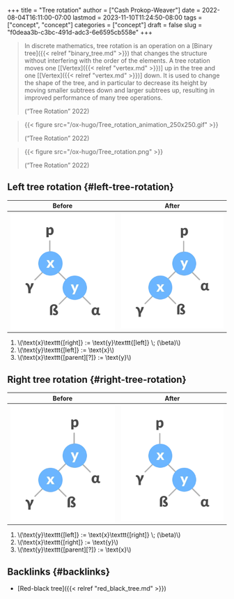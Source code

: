 +++
title = "Tree rotation"
author = ["Cash Prokop-Weaver"]
date = 2022-08-04T16:11:00-07:00
lastmod = 2023-11-10T11:24:50-08:00
tags = ["concept", "concept"]
categories = ["concept"]
draft = false
slug = "f0deaa3b-c3bc-491d-adc3-6e6595cb558e"
+++

> In discrete mathematics, tree rotation is an operation on a [Binary tree]({{< relref "binary_tree.md" >}}) that changes the structure without interfering with the order of the elements. A tree rotation moves one [[Vertex]({{< relref "vertex.md" >}})] up in the tree and one [[Vertex]({{< relref "vertex.md" >}})] down. It is used to change the shape of the tree, and in particular to decrease its height by moving smaller subtrees down and larger subtrees up, resulting in improved performance of many tree operations.
>
> (“Tree Rotation” 2022)

<!--quoteend-->

> {{< figure src="/ox-hugo/Tree_rotation_animation_250x250.gif" >}}
>
> (“Tree Rotation” 2022)

<!--quoteend-->

> {{< figure src="/ox-hugo/Tree_rotation.png" >}}
>
> (“Tree Rotation” 2022)


## Left tree rotation {#left-tree-rotation}

| Before                                          | After                                            |
|-------------------------------------------------|--------------------------------------------------|
| ![](/ox-hugo/tree-rotation-pre-left-rotate.png) | ![](/ox-hugo/tree-rotation-pre-right-rotate.png) |

1.  \\(\text{x}\texttt{[right]} := \text{y}\texttt{[left]} \\; (\beta)\\)
2.  \\(\text{y}\texttt{[left]} := \text{x}\\)
3.  \\(\text{x}\texttt{[parent][?]} := \text{y}\\)


## Right tree rotation {#right-tree-rotation}

| Before                                           | After                                           |
|--------------------------------------------------|-------------------------------------------------|
| ![](/ox-hugo/tree-rotation-pre-right-rotate.png) | ![](/ox-hugo/tree-rotation-pre-left-rotate.png) |

1.  \\(\text{y}\texttt{[left]} := \text{x}\texttt{[right]} \\; (\beta)\\)
2.  \\(\text{x}\texttt{[right]} := \text{y}\\)
3.  \\(\text{y}\texttt{[parent][?]} := \text{x}\\)


## Backlinks {#backlinks}

-   [Red-black tree]({{< relref "red_black_tree.md" >}})
